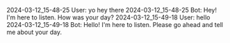 2024-03-12_15-48-25 User: yo hey there
2024-03-12_15-48-25 Bot: Hey! I'm here to listen. How was your day?
2024-03-12_15-49-18 User: hello
2024-03-12_15-49-18 Bot: Hello! I'm here to listen. Please go ahead and tell me about your day.
